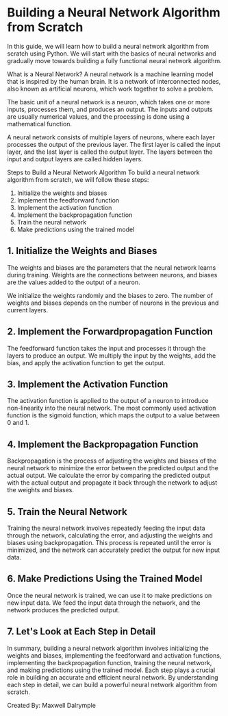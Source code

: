 # Building a Neural Network Algorithm from Scratch

In this guide, we will learn how to build a neural network algorithm from scratch using Python. We will start with the basics of neural networks and gradually move towards building a fully functional neural network algorithm.

What is a Neural Network?
A neural network is a machine learning model that is inspired by the human brain. It is a network of interconnected nodes, also known as artificial neurons, which work together to solve a problem.

The basic unit of a neural network is a neuron, which takes one or more inputs, processes them, and produces an output. The inputs and outputs are usually numerical values, and the processing is done using a mathematical function.

A neural network consists of multiple layers of neurons, where each layer processes the output of the previous layer. The first layer is called the input layer, and the last layer is called the output layer. The layers between the input and output layers are called hidden layers.

Steps to Build a Neural Network Algorithm
To build a neural network algorithm from scratch, we will follow these steps:

1) Initialize the weights and biases
2) Implement the feedforward function
3) Implement the activation function
4) Implement the backpropagation function
5) Train the neural network
6) Make predictions using the trained model

## 1. Initialize the Weights and Biases
The weights and biases are the parameters that the neural network learns during training. Weights are the connections between neurons, and biases are the values added to the output of a neuron.

We initialize the weights randomly and the biases to zero. The number of weights and biases depends on the number of neurons in the previous and current layers.

## 2. Implement the Forwardpropagation Function
The feedforward function takes the input and processes it through the layers to produce an output. We multiply the input by the weights, add the bias, and apply the activation function to get the output.

## 3. Implement the Activation Function
The activation function is applied to the output of a neuron to introduce non-linearity into the neural network. The most commonly used activation function is the sigmoid function, which maps the output to a value between 0 and 1.

## 4. Implement the Backpropagation Function
Backpropagation is the process of adjusting the weights and biases of the neural network to minimize the error between the predicted output and the actual output. We calculate the error by comparing the predicted output with the actual output and propagate it back through the network to adjust the weights and biases.

## 5. Train the Neural Network
Training the neural network involves repeatedly feeding the input data through the network, calculating the error, and adjusting the weights and biases using backpropagation. This process is repeated until the error is minimized, and the network can accurately predict the output for new input data.

## 6. Make Predictions Using the Trained Model
Once the neural network is trained, we can use it to make predictions on new input data. We feed the input data through the network, and the network produces the predicted output.

## 7. Let's Look at Each Step in Detail
In summary, building a neural network algorithm involves initializing the weights and biases, implementing the feedforward and activation functions, implementing the backpropagation function, training the neural network, and making predictions using the trained model. Each step plays a crucial role in building an accurate and efficient neural network. By understanding each step in detail, we can build a powerful neural network algorithm from scratch.

Created By: Maxwell Dalrymple
